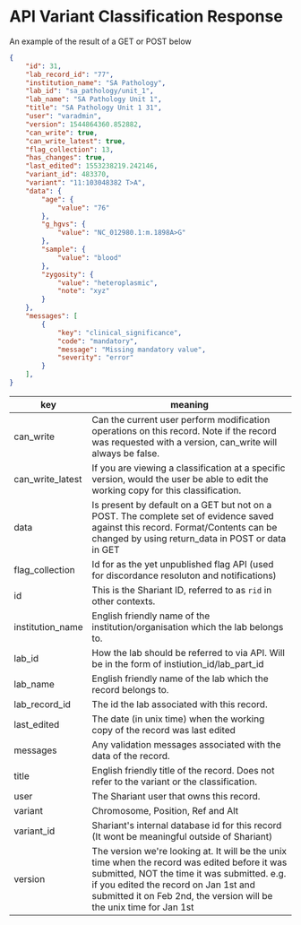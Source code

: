 # API Variant Classification Response

An example of the result of a GET or POST below
```json
{
    "id": 31,
    "lab_record_id": "77",
    "institution_name": "SA Pathology",
    "lab_id": "sa_pathology/unit_1",
    "lab_name": "SA Pathology Unit 1",
    "title": "SA Pathology Unit 1 31",
    "user": "varadmin",
    "version": 1544864360.852882,
    "can_write": true,
    "can_write_latest": true,
    "flag_collection": 13,
    "has_changes": true,
    "last_edited": 1553238219.242146,
    "variant_id": 483370,
    "variant": "11:103048382 T>A",
    "data": {
        "age": {
            "value": "76"
        },
        "g_hgvs": {
            "value": "NC_012980.1:m.1898A>G"
        },
        "sample": {
            "value": "blood"
        },
        "zygosity": {
            "value": "heteroplasmic",
            "note": "xyz"
        }
    },
	"messages": [
        {
            "key": "clinical_significance",
            "code": "mandatory",
            "message": "Missing mandatory value",
            "severity": "error"
        }
    ],
}
```

|key|meaning|
|---|-------|
|can_write|Can the current user perform modification operations on this record. Note if the record was requested with a version, can_write will always be false.|
|can_write_latest|If you are viewing a classification at a specific version, would the user be able to edit the working copy for this classification.|
|data|Is present by default on a GET but not on a POST. The complete set of evidence saved against this record. Format/Contents can be changed by using return_data in POST or data in GET|
|flag_collection|Id for as the yet unpublished flag API (used for discordance resoluton and notifications)|
|id|This is the Shariant ID, referred to as `rid` in other contexts.|
|institution_name|English friendly name of the institution/organisation which the lab belongs to.|
|lab_id|How the lab should be referred to via API. Will be in the form of instiution_id/lab_part_id|
|lab_name|English friendly name of the lab which the record belongs to.|
|lab_record_id|The id the lab associated with this record.|
|last_edited|The date (in unix time) when the working copy of the record was last edited|
|messages|Any validation messages associated with the data of the record.|
|title|English friendly title of the record. Does not refer to the variant or the classification.|
|user|The Shariant user that owns this record.|
|variant|Chromosome, Position, Ref and Alt|
|variant_id|Shariant's internal database id for this record (It wont be meaningful outside of Shariant)|
|version|The version we're looking at. It will be the unix time when the record was edited before it was submitted, NOT the time it was submitted. e.g. if you edited the record on Jan 1st and submitted it on Feb 2nd, the version will be the unix time for Jan 1st|